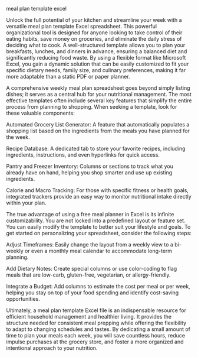 meal plan template excel


Unlock the full potential of your kitchen and streamline your week with a versatile meal plan template Excel spreadsheet. This powerful organizational tool is designed for anyone looking to take control of their eating habits, save money on groceries, and eliminate the daily stress of deciding what to cook. A well-structured template allows you to plan your breakfasts, lunches, and dinners in advance, ensuring a balanced diet and significantly reducing food waste. By using a flexible format like Microsoft Excel, you gain a dynamic solution that can be easily customized to fit your specific dietary needs, family size, and culinary preferences, making it far more adaptable than a static PDF or paper planner.



A comprehensive weekly meal plan spreadsheet goes beyond simply listing dishes; it serves as a central hub for your nutritional management. The most effective templates often include several key features that simplify the entire process from planning to shopping. When seeking a template, look for these valuable components:




Automated Grocery List Generator: A feature that automatically populates a shopping list based on the ingredients from the meals you have planned for the week.


Recipe Database: A dedicated tab to store your favorite recipes, including ingredients, instructions, and even hyperlinks for quick access.


Pantry and Freezer Inventory: Columns or sections to track what you already have on hand, helping you shop smarter and use up existing ingredients.


Calorie and Macro Tracking: For those with specific fitness or health goals, integrated trackers provide an easy way to monitor nutritional intake directly within your plan.





The true advantage of using a free meal planner in Excel is its infinite customizability. You are not locked into a predefined layout or feature set. You can easily modify the template to better suit your lifestyle and goals. To get started on personalizing your spreadsheet, consider the following steps:




Adjust Timeframes: Easily change the layout from a weekly view to a bi-weekly or even a monthly meal calendar to accommodate long-term planning.


Add Dietary Notes: Create special columns or use color-coding to flag meals that are low-carb, gluten-free, vegetarian, or allergy-friendly.


Integrate a Budget: Add columns to estimate the cost per meal or per week, helping you stay on top of your food spending and identify cost-saving opportunities.





Ultimately, a meal plan template Excel file is an indispensable resource for efficient household management and healthier living. It provides the structure needed for consistent meal prepping while offering the flexibility to adapt to changing schedules and tastes. By dedicating a small amount of time to plan your meals each week, you will save countless hours, reduce impulse purchases at the grocery store, and foster a more organized and intentional approach to your nutrition.
